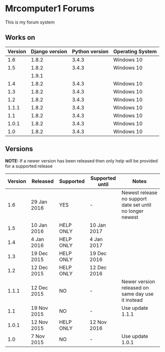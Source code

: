 # Mrcomputer1 Forums
This is my forum system

## Works on
Version | Django version | Python version | Operating System
------- | -------------- | -------------- | ----------------
1.6     | 1.8.2          | 3.4.3          | Windows 10
1.5     | 1.8.2          | 3.4.3          | Windows 10
        | 1.9.1          |                |
1.4     | 1.8.2          | 3.4.3          | Windows 10
1.3     | 1.8.2          | 3.4.3          | Windows 10
1.2     | 1.8.2          | 3.4.3          | Windows 10
1.1.1   | 1.8.2          | 3.4.3          | Windows 10
1.1     | 1.8.2          | 3.4.3          | Windows 10
1.0.1   | 1.8.2          | 3.4.3          | Windows 10
1.0     | 1.8.2          | 3.4.3          | Windows 10

## Versions
<B>NOTE:</b> If a newer version has been released then only help will be provided for a supported release 

Version | Released             | Supported | Supported until | Notes
------- | -------------------- | --------- | --------------- | -------------------------
1.6     | 29 Jan 2016          | YES       | -               | Newest release no support date set until no longer newest
1.5     | 10 Jan 2016          | HELP ONLY | 10 Jan 2017     | 
1.4     | 4 Jan 2016           | HELP ONLY | 4 Jan 2017      | 
1.3     | 19 Dec 2015          | HELP ONLY | 19 Dec 2016     | 
1.2     | 12 Dec 2015          | HELP ONLY | 12 Dec 2016     | 
1.1.1   | 12 Dec 2015          | NO        | -               | Newer version released on same day use it instead
1.1     | 19 Nov 2015          | NO        | -               | Use update 1.1.1
1.0.1   | 12 Nov 2015          | HELP ONLY | 12 Nov 2016     | 
1.0     | 7 Nov 2015           | NO        | -               | Use update 1.0.1
